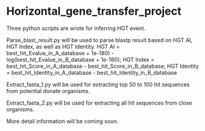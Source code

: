 # Horizontal_gene_transfer_project
Three python scripts are wrote for inferring HGT event. 

Parse_blast_result.py will be used to parse blastp result based on HGT AI, HGT Index, as well as HGT Identity. HGT AI = best_hit_Evalue_in_A_database + 1e-180) - log(best_hit_Evalue_in_B_database + 1e-180); HGT Index = best_hit_Score_in_A_database - best_hit_Score_in_B_database; HGT Identity = best_hit_Identity_in_A_database - best_hit_Identity_in_B_database

Extract_fasta_1.py will be used for extracting top 50 to 100 hit sequences from potential donate organisms.

Extract_fasta_2.py will be used for extracting all hit sequences from close organisms.

More detail information will be coming soon.
